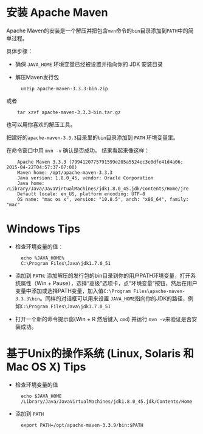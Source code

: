 # 安装 Apache Maven

Apache Maven的安装是一个解压并把包含`mvn`命令的`bin`目录添加到`PATH`中的简单过程。

具体步骤：

* 确保 `JAVA_HOME` 环境变量已经被设置并指向你的 JDK 安装目录

* 解压Maven发行包

		unzip apache-maven-3.3.3-bin.zip
或者

		tar xzvf apache-maven-3.3.3-bin.tar.gz
也可以用你喜欢的解压工具。

把建好的`apache-maven-3.3.3`目录里的`bin`目录添加到 `PATH` 环境变量里。

在命令窗口中用 `mvn -v` 确认是否成功。 结果看起来像这样：

		Apache Maven 3.3.3 (7994120775791599e205a5524ec3e0dfe41d4a06; 2015-04-22T04:57:37-07:00)
		Maven home: /opt/apache-maven-3.3.3
		Java version: 1.8.0_45, vendor: Oracle Corporation
		Java home: /Library/Java/JavaVirtualMachines/jdk1.8.0_45.jdk/Contents/Home/jre
		Default locale: en_US, platform encoding: UTF-8
		OS name: "mac os x", version: "10.8.5", arch: "x86_64", family: "mac"
# Windows Tips
* 检查环境变量的值：

		echo %JAVA_HOME% 
		C:\Program Files\Java\jdk1.7.0_51
* 添加到 `PATH`: 添加解压的发行包的bin目录到你的用户PATH环境变量，打开系统属性（Win + Pause），选择“高级”选项卡，点“环境变量”按钮，然后在用户变量中添加或选择PATH变量，加入值`C:\Program Files\apache-maven-3.3.3\bin`。同样的对话框可以用来设置 `JAVA_HOME`指向你的JDK的路径，例如`C:\Program Files\Java\jdk1.7.0_51`

* 打开一个新的命令提示窗(Win + R 然后键入 `cmd`) 并运行 `mvn -v`来验证是否安装成功。

# 基于Unix的操作系统 (Linux, Solaris 和 Mac OS X) Tips
* 检查环境变量的值

		echo $JAVA_HOME
		/Library/Java/JavaVirtualMachines/jdk1.8.0_45.jdk/Contents/Home
* 添加到 `PATH`

		export PATH=/opt/apache-maven-3.3.9/bin:$PATH